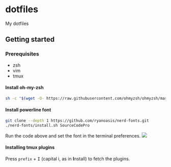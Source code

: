 # dotfiles
My dotfiles

## Getting started
### Prerequisites
* zsh
* vim
* tmux

#### Install oh-my-zsh
```bash
sh -c "$(wget -O- https://raw.githubusercontent.com/ohmyzsh/ohmyzsh/master/tools/install.sh)"
```

#### Install powerline font
```bash
git clone --depth 1 https://github.com/ryanoasis/nerd-fonts.git
./nerd-fonts/install.sh SourceCodePro
```
Run the code above and set the font in the terminal preferences.
![](https://i.imgur.com/yoZzfpo.png?raw=true)

#### Installing tmux plugins
Press `prefix` + <kbd>I</kbd> (capital i, as in **I**nstall) to fetch the plugins.
